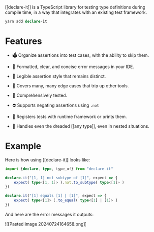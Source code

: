 [[declare-it]] is a TypeScript library for testing type definitions during compile time, in a way that integrates with an existing test framework.

```ts
yarn add declare-it
```
# Features
- 🗳️ Organize assertions into test cases, with the ability to skip them.

- 🐰 Formatted, clear, and concise error messages in your IDE.

- 📝 Legible assertion style that remains distinct.

- 🐜 Covers many, many edge cases that trip up other tools.

- 🧪 Comprehensively tested.

- ⛔ Supports negating assertions using `.not`

- 📃 Registers tests with runtime framework or prints them.

- 👻 Handles even the dreaded [[any type]], even in nested situations.
# Example
Here is how using [[declare-it]] looks like:

```ts
import {declare, type, type_of} from "declare-it"

declare.it("[1, 1] not subtype of [1]", expect => {
    expect( type<[1, 1]> ).not.to_subtype( type<[1]> )
})

declare.it("[1] equals [1] | [1]", expect => {
    expect( type<[1]> ).to_equal( type<[1] | [1]> )
})
```

And here are the error messages it outputs:

![[Pasted image 20240724164658.png]]